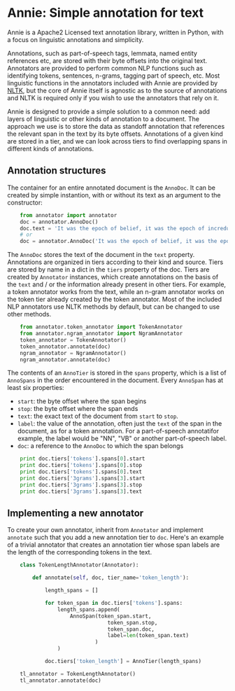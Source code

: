 # Annie: Simple annotation for text

Annie is a Apache2 Licensed text annotation library, written in Python, with a focus on linguistic annotations and simplicity.

Annotations, such as part-of-speech tags, lemmata, named entity references etc, are stored with their byte offsets into the original text. Annotators are provided to perform common NLP functions such as identifying tokens, sentences, n-grams, tagging part of speech, etc. Most linguistic functions in the annotators included with Annie are provided by [NLTK](http://www.nltk.org/), but the core of Annie itself is agnostic as to the source of annotations and NLTK is required only if you wish to use the annotators that rely on it.

Annie is designed to provide a simple solution to a common need: add layers of linguistic or other kinds of annotation to a document. The approach we use is to store the data as standoff annotation that references the relevant span in the text by its byte offsets. Annotations of a given kind are stored in a tier, and we can look across tiers to find overlapping spans in different kinds of annotations.

## Annotation structures

The container for an entire annotated document is the `AnnoDoc`. It can be created by simple instantion, with or without its text as an argument to the constructor:

```python
    from annotator import annotator
    doc = annotator.AnnoDoc()
    doc.text = 'It was the epoch of belief, it was the epoch of incredulity.'
    # or
    doc = annotator.AnnoDoc('It was the epoch of belief, it was the epoch of incredulity')
```

The `AnnoDoc` stores the text of the document in the `text` property. Annotations are organized in tiers according to their kind and source. Tiers are stored by name in a dict in the `tiers` property of the doc. Tiers are created by `Annotator` instances, which create annotations on the basis of the `text` and / or the information already present in other tiers. For example, a token annotator works from the text, while an n-gram annotator works on the token tier already created by the token annotator. Most of the included NLP annotators use NLTK methods by default, but can be changed to use other methods.

```python
    from annotator.token_annotator import TokenAnnotator
    from annotator.ngram_annotator import NgramAnnotator
    token_annotator = TokenAnnotator()
    token_annotator.annotate(doc)
    ngram_annotator = NgramAnnotator()
    ngram_annotator.annotate(doc)
```

The contents of an `AnnoTier` is stored in the `spans` property, which is a list of `AnnoSpans` in the order encountered in the document. Every `AnnoSpan` has at least six properties:

* `start`: the byte offset where the span begins
* `stop`: the byte offset where the span ends
* `text`: the exact text of the document from `start` to `stop`.
* `label`: the value of the annotation, often just the `text` of the span in the document, as for a token annotation. For a part-of-speech annotatifor example, the label would be "NN", "VB" or another part-of-speech label.
* `doc`: a reference to the `AnnoDoc` to which the span belongs

```python
    print doc.tiers['tokens'].spans[0].start
    print doc.tiers['tokens'].spans[0].stop
    print doc.tiers['tokens'].spans[0].text
    print doc.tiers['3grams'].spans[3].start
    print doc.tiers['3grams'].spans[3].stop
    print doc.tiers['3grams'].spans[3].text
```

## Implementing a new annotator

To create your own annotator, inherit from `Annotator` and implement `annotate` such that you add a new annotation tier to `doc`. Here's an example of a trivial annotator that creates an annotation tier whose span labels are the length of the corresponding tokens in the text.

```python
    class TokenLengthAnnotator(Annotator):

        def annotate(self, doc, tier_name='token_length'):

            length_spans = []

            for token_span in doc.tiers['tokens'].spans:
                length_spans.append(
                    AnnoSpan(token_span.start,
                                token_span.stop,
                                token_span.doc,
                                label=len(token_span.text)
                            )
                )

            doc.tiers['token_length'] = AnnoTier(length_spans)

    tl_annotator = TokenLengthAnnotator()
    tl_annotator.annotate(doc)
```